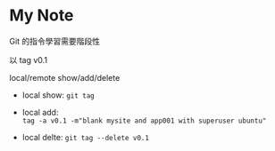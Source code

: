 # My Note
Git 的指令學習需要階段性

以
 tag v0.1

local/remote show/add/delete

- local show: 
  `git tag`

- local add:  
  `tag -a v0.1 -m"blank mysite and app001 with superuser ubuntu"`
- local delte: `git tag --delete v0.1`


